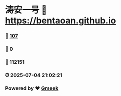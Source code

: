 # 涛安一号 :link: https://bentaoan.github.io 
### :page_facing_up: [107](https://bentaoan.github.io/tag.html) 
### :speech_balloon: 0 
### :hibiscus: 112151 
### :alarm_clock: 2025-07-04 21:02:21 
### Powered by :heart: [Gmeek](https://github.com/Meekdai/Gmeek)
